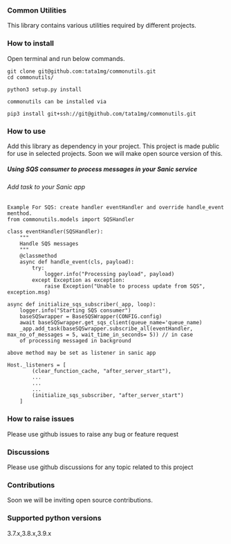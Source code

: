 ### Common Utilities 

This library contains various utilities required by different projects.

### How to install
Open terminal and run below commands.
````
git clone git@github.com:tata1mg/commonutils.git
cd commonutils/

python3 setup.py install

commonutils can be installed via

pip3 install git+ssh://git@github.com/tata1mg/commonutils.git

````

### How to use 
Add this library as dependency in your project.
This project is made public for use in selected projects.
Soon we will make open source version of this.

##### Using SQS consumer to process messages in your Sanic service

###### Add task to your Sanic app
``` 
Example For SQS: create handler eventHandler and override handle_event menthod.
from commonutils.models import SQSHandler

class eventHandler(SQSHandler):
    """
    Handle SQS messages
    """
    @classmethod
    async def handle_event(cls, payload):
        try:
            logger.info("Processing payload", payload)
        except Exception as exception:
            raise Exception("Unable to process update from SQS", exception.msg)
 
async def initialize_sqs_subscriber(_app, loop):
    logger.info("Starting SQS consumer")
    baseSQSwrapper = BaseSQSWrapper(CONFIG.config)
    await baseSQSwrapper.get_sqs_client(queue_name='queue_name)
    _app.add_task(baseSQSwrapper.subscribe_all(eventHandler, max_no_of_messages = 5, wait_time_in_seconds= 5)) // in case 
    of processing messaged in background

above method may be set as listener in sanic app

Host._listeners = [
        (clear_function_cache, "after_server_start"),
        ...
        ...
        ...
        (initialize_sqs_subscriber, "after_server_start")
    ]
```

### How to raise issues
Please use github issues to raise any bug or feature request

### Discussions

Please use github discussions for any topic related to this project

### Contributions

Soon we will be inviting open source contributions.

### Supported python versions
3.7.x,3.8.x,3.9.x






